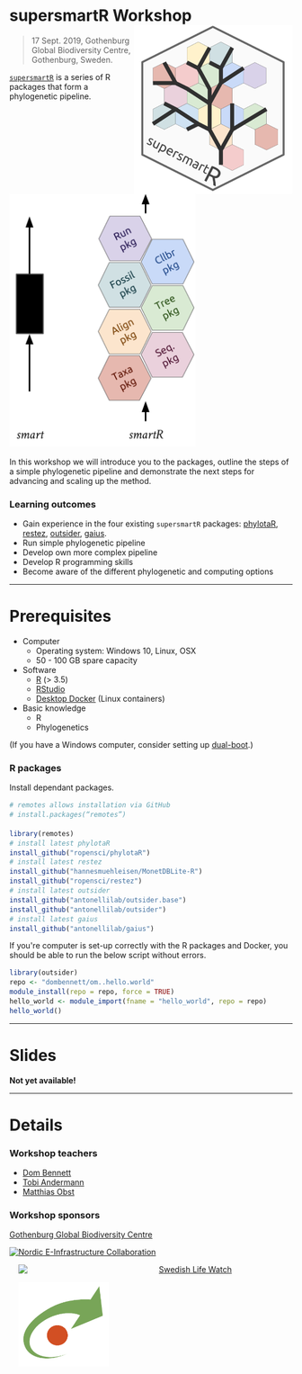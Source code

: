 # supersmartR Workshop <img src="https://raw.githubusercontent.com/AntonelliLab/supersmartR/master/logo.png" height="300" align="right"/>
> 17 Sept. 2019, Gothenburg Global Biodiversity Centre, Gothenburg, Sweden.

[`supersmartR`](https://github.com/AntonelliLab/supersmartR) is a series of
R packages that form a phylogenetic pipeline.

## <img src="https://raw.githubusercontent.com/AntonelliLab/supersmartR/master/supersmart%20vs%20supersmartr.png" height="450" align="middle"/>

In this workshop we will introduce you to the packages, outline the steps of
a simple phylogenetic pipeline and demonstrate the next steps for advancing
and scaling up the method.

### Learning outcomes

* Gain experience in the four existing `supersmartR` packages:
[phylotaR](https://github.com/ropensci/phylotaR),
[restez](https://github.com/ropensci/restez),
[outsider](https://github.com/antonellilab/outsider),
[gaius](https://github.com/antonellilab/gaius).
* Run simple phylogenetic pipeline
* Develop own more complex pipeline
* Develop R programming skills
* Become aware of the different phylogenetic and computing options

* * *

# Prerequisites

* Computer
    * Operating system: Windows 10, Linux, OSX
    * 50 - 100 GB spare capacity
* Software
    * [R](https://cran.r-project.org/) (> 3.5)
    * [RStudio](https://www.rstudio.com/)
    * [Desktop Docker](https://docs.docker.com/install/) (Linux containers)
* Basic knowledge
    * R
    * Phylogenetics

(If you have a Windows computer, consider setting up [dual-boot](https://help.ubuntu.com/community/WindowsDualBoot#Install_Ubuntu_after_Windows).)

### R packages

Install dependant packages.

```r
# remotes allows installation via GitHub
# install.packages(“remotes”)

library(remotes)
# install latest phylotaR
install_github("ropensci/phylotaR")
# install latest restez
install_github("hannesmuehleisen/MonetDBLite-R")
install_github("ropensci/restez")
# install latest outsider
install_github("antonellilab/outsider.base")
install_github("antonellilab/outsider")
# install latest gaius
install_github("antonellilab/gaius")
```

If you're computer is set-up correctly with the R packages and Docker, you
should be able to run the below script without errors.

```r
library(outsider)
repo <- "dombennett/om..hello.world"
module_install(repo = repo, force = TRUE)
hello_world <- module_import(fname = "hello_world", repo = repo)
hello_world()
```

* * *

# Slides

**Not yet available!**

* * *

# Details

### Workshop teachers

* [Dom Bennett](https://github.com/dombennett)
* [Tobi Andermann](https://github.com/tobiashofmann88)
* [Matthias Obst](https://github.com/biomobst)

### Workshop sponsors

[Gothenburg Global Biodiversity Centre](https://ggbc.gu.se/)

<img src="https://ggbc.gu.se/digitalAssets/1623/1623292_illustration-ggbc-webb.jpg" height="150" align="left"/>

[Nordic E-Infrastructure Collaboration](https://neic.no/)

<img src="https://www.nordforsk.org/en/programmes-and-projects/programmes/the-nordic-e-infrastructure-collaboration/header-image_header" width="250" align="left"/>

[Swedish Life Watch](https://www.slu.se/en/subweb/swedish-lifewatch/)

<img src="assets/swedish_life_watch_logo.png" height="150" align="left"/>
